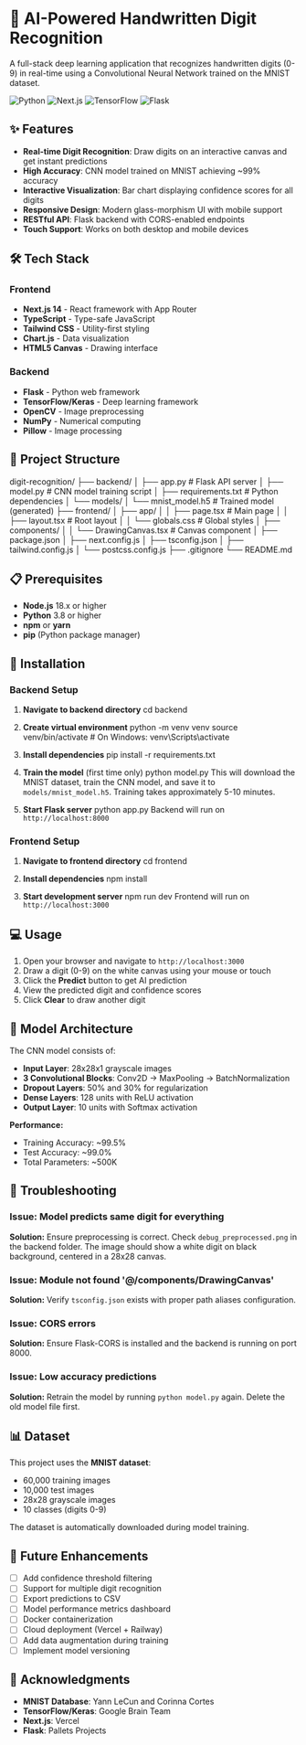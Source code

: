 # 🎨 AI-Powered Handwritten Digit Recognition

A full-stack deep learning application that recognizes handwritten digits (0-9) in real-time using a Convolutional Neural Network trained on the MNIST dataset.

![Python](https://img.shields.io/badge/python-3.8+-blue.svg)
![Next.js](https://img.shields.io/badge/Next.js-14.0-black)
![TensorFlow](https://img.shields.io/badge/TensorFlow-2.15-orange)
![Flask](https://img.shields.io/badge/Flask-3.0-green)

## ✨ Features

- **Real-time Digit Recognition**: Draw digits on an interactive canvas and get instant predictions
- **High Accuracy**: CNN model trained on MNIST achieving ~99% accuracy
- **Interactive Visualization**: Bar chart displaying confidence scores for all digits
- **Responsive Design**: Modern glass-morphism UI with mobile support
- **RESTful API**: Flask backend with CORS-enabled endpoints
- **Touch Support**: Works on both desktop and mobile devices

## 🛠️ Tech Stack

### Frontend
- **Next.js 14** - React framework with App Router
- **TypeScript** - Type-safe JavaScript
- **Tailwind CSS** - Utility-first styling
- **Chart.js** - Data visualization
- **HTML5 Canvas** - Drawing interface

### Backend
- **Flask** - Python web framework
- **TensorFlow/Keras** - Deep learning framework
- **OpenCV** - Image preprocessing
- **NumPy** - Numerical computing
- **Pillow** - Image processing

## 📁 Project Structure

digit-recognition/
├── backend/
│ ├── app.py # Flask API server
│ ├── model.py # CNN model training script
│ ├── requirements.txt # Python dependencies
│ └── models/
│ └── mnist_model.h5 # Trained model (generated)
├── frontend/
│ ├── app/
│ │ ├── page.tsx # Main page
│ │ ├── layout.tsx # Root layout
│ │ └── globals.css # Global styles
│ ├── components/
│ │ └── DrawingCanvas.tsx # Canvas component
│ ├── package.json
│ ├── next.config.js
│ ├── tsconfig.json
│ ├── tailwind.config.js
│ └── postcss.config.js
├── .gitignore
└── README.md


## 📋 Prerequisites

- **Node.js** 18.x or higher
- **Python** 3.8 or higher
- **npm** or **yarn**
- **pip** (Python package manager)

## 🚀 Installation

### Backend Setup

1. **Navigate to backend directory**
cd backend

2. **Create virtual environment**
python -m venv venv
source venv/bin/activate # On Windows: venv\Scripts\activate

3. **Install dependencies**
pip install -r requirements.txt

4. **Train the model** (first time only)
python model.py
This will download the MNIST dataset, train the CNN model, and save it to `models/mnist_model.h5`. Training takes approximately 5-10 minutes.

5. **Start Flask server**
python app.py
Backend will run on `http://localhost:8000`

### Frontend Setup

1. **Navigate to frontend directory**
cd frontend

2. **Install dependencies**
npm install

3. **Start development server**
npm run dev
Frontend will run on `http://localhost:3000`

## 💻 Usage

1. Open your browser and navigate to `http://localhost:3000`
2. Draw a digit (0-9) on the white canvas using your mouse or touch
3. Click the **Predict** button to get AI prediction
4. View the predicted digit and confidence scores
5. Click **Clear** to draw another digit

## 🧠 Model Architecture

The CNN model consists of:
- **Input Layer**: 28x28x1 grayscale images
- **3 Convolutional Blocks**: Conv2D → MaxPooling → BatchNormalization
- **Dropout Layers**: 50% and 30% for regularization
- **Dense Layers**: 128 units with ReLU activation
- **Output Layer**: 10 units with Softmax activation

**Performance:**
- Training Accuracy: ~99.5%
- Test Accuracy: ~99.0%
- Total Parameters: ~500K

## 🐛 Troubleshooting

### Issue: Model predicts same digit for everything

**Solution:** Ensure preprocessing is correct. Check `debug_preprocessed.png` in the backend folder. The image should show a white digit on black background, centered in a 28x28 canvas.

### Issue: Module not found '@/components/DrawingCanvas'

**Solution:** Verify `tsconfig.json` exists with proper path aliases configuration.

### Issue: CORS errors

**Solution:** Ensure Flask-CORS is installed and the backend is running on port 8000.

### Issue: Low accuracy predictions

**Solution:** Retrain the model by running `python model.py` again. Delete the old model file first.

## 📊 Dataset

This project uses the **MNIST dataset**:
- 60,000 training images
- 10,000 test images
- 28x28 grayscale images
- 10 classes (digits 0-9)

The dataset is automatically downloaded during model training.

## 🎯 Future Enhancements

- [ ] Add confidence threshold filtering
- [ ] Support for multiple digit recognition
- [ ] Export predictions to CSV
- [ ] Model performance metrics dashboard
- [ ] Docker containerization
- [ ] Cloud deployment (Vercel + Railway)
- [ ] Add data augmentation during training
- [ ] Implement model versioning

## 🙏 Acknowledgments

- **MNIST Database**: Yann LeCun and Corinna Cortes
- **TensorFlow/Keras**: Google Brain Team
- **Next.js**: Vercel
- **Flask**: Pallets Projects


